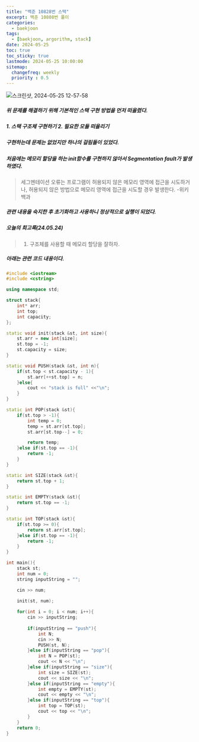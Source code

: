 ```yaml
---
title: "백준 10828번 스택"
excerpt: 백준 10808번 풀이
categories: 
  - baekjoon
tags:
  - [baekjoon, argorithm, stack]
date: 2024-05-25
toc: true
toc_sticky: true
lastmode: 2024-05-25 10:00:00
sitemap:
  changefreq: weekly
  priority : 0.5
---
```


![스크린샷, 2024-05-25 12-57-58](https://github.com/kimdanji/kimdanji.github.io/assets/141463902/5e89833e-0856-4199-b320-95c8e8ad5e8d)

##### 위 문제를 해결하기 위해 기본적인 스택 구현 방법을 먼저 떠올렸다.
##### 1. 스택 구조체 구현하기 2. 필요한 모듈 떠올리기


##### 구현하는데 문제는 없었지만 하나의 걸림돌이 있었다. 
##### 처음에는 메모리 할당을 하는 init함수를 구현하지 않아서 Segmentation fault가 발생하였다.

> 세그멘테이션 오류는 프로그램이 허용되지 않은 메모리 영역에 접근을 시도하거나, 허용되지 않은 방법으로 메모리 영역에 접근을 시도할 경우 발생한다. -위키백과

##### 관련 내용을 숙지한 후 초기화하고 사용하니 정상적으로 실행이 되었다.

##### 오늘의 회고록(24.05.24)
> 1. 구조체를 사용할 때 메모리 할당을 잘하자.

##### 아래는 관련 코드 내용이다. 

```cpp
#include <iostream>
#include <cstring>

using namespace std;

struct stack{
    int* arr;
    int top;
    int capacity;
};

static void init(stack &st, int size){
    st.arr = new int[size];
    st.top = -1;
    st.capacity = size; 
}

static void PUSH(stack &st, int n){
    if(st.top < st.capacity - 1){
        st.arr[++st.top] = n;
    }else{
        cout << "stack is full" <<"\n";
    }
}

static int POP(stack &st){
    if(st.top > -1){
        int temp = 0;
        temp = st.arr[st.top];
        st.arr[st.top--] = 0;

        return temp;
    }else if(st.top == -1){
        return -1;
    }
}

static int SIZE(stack &st){
    return st.top + 1;
}

static int EMPTY(stack &st){
    return st.top == -1;
}

static int TOP(stack &st){
    if(st.top >= 0){
        return st.arr[st.top];
    }else if(st.top == -1){
        return -1;
    }
}

int main(){
    stack st;
    int num = 0;
    string inputString = "";

    cin >> num;

    init(st, num);
    
    for(int i = 0; i < num; i++){
        cin >> inputString;
        
        if(inputString == "push"){
            int N;
            cin >> N;
            PUSH(st, N);
        }else if(inputString == "pop"){
            int N = POP(st);
            cout << N << "\n";
        }else if(inputString == "size"){
            int size = SIZE(st);
            cout << size << "\n";
        }else if(inputString == "empty"){
            int empty = EMPTY(st);
            cout << empty << "\n";
        }else if(inputString == "top"){
            int top = TOP(st);
            cout << top << "\n";
        }
    }
    return 0;
}
```
